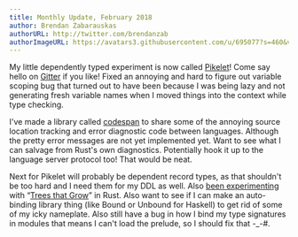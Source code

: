 ```yaml
---
title: Monthly Update, February 2018
author: Brendan Zabarauskas
authorURL: http://twitter.com/brendanzab
authorImageURL: https://avatars3.githubusercontent.com/u/695077?s=460&v=4
---
```


My little dependently typed experiment is now called [Pikelet](https://github.com/brendanzab/pikelet)! Come say hello on [Gitter](https://gitter.im/pikelet-lang/Lobby) if you like! Fixed an annoying and hard to figure out variable scoping bug that turned out to have been because I was being lazy and not generating fresh variable names when I moved things into the context while type checking.

<!--truncate-->

I've made a library called [codespan](https://github.com/brendanzab/codespan) to share some of the annoying source location tracking and error diagnostic code between languages. Although the pretty error messages are not yet implemented yet. Want to see what I can salvage from Rust's own diagnostics. Potentially hook it up to the language server protocol too! That would be neat.

Next for Pikelet will probably be dependent record types, as that shouldn't be too hard and I need them for my DDL as well. Also [been experimenting](https://play.rust-lang.org/?gist=a563a8e617a379d8cee632a618bc8b9f&version=nightly) with “[Trees that Grow](https://www.microsoft.com/en-us/research/wp-content/uploads/2016/11/trees-that-grow.pdf)” in Rust. Also want to see if I can make an auto-binding library thing (like Bound or Unbound for Haskell) to get rid of some of my icky nameplate. Also still have a bug in how I bind my type signatures in modules that means I can't load the prelude, so I should fix that -_-#.
